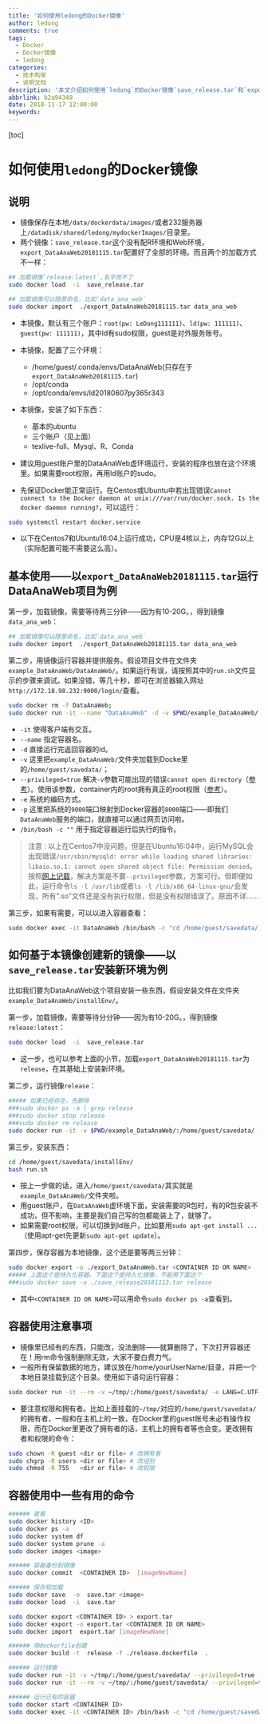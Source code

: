 ```yaml
---
title: '如何使用ledong的Docker镜像'
author: ledong
comments: true
tags:
  - Docker
  - Docker镜像
  - ledong
categories:
  - 技术构架
  - 说明文档
description: '本文介绍如何使用`ledong`的Docker镜像`save_release.tar`和`export_DataAnaWeb20181115.tar`。'
abbrlink: b2a94349
date: 2018-11-17 12:00:00
keywords:
---
```


[toc]

# 如何使用`ledong`的Docker镜像

## 说明

- 镜像保存在本地`/data/dockerdata/images/`或者232服务器上`/datadisk/shared/ledong/mydockerImages/`目录里。
- 两个镜像：`save_release.tar`这个没有配R环境和Web环境，`export_DataAnaWeb20181115.tar`配置好了全部的环境。而且两个的加载方式不一样：

```bash
## 加载镜像`release:latest`,名字改不了
sudo docker load  -i  save_release.tar
```

```bash
## 加载镜像可以随意命名，比如`data_ana_web`
sudo docker import  ./export_DataAnaWeb20181115.tar data_ana_web
```

- 本镜像，默认有三个账户：`root(pw: LeDong111111)`、`ld(pw: 111111)`、`guest(pw: 111111)`，其中ld有sudo权限，guest是对外服务账号。
- 本镜像，配置了三个环境：
  * /home/guest/.conda/envs/DataAnaWeb(只存在于`export_DataAnaWeb20181115.tar`)
  * /opt/conda
  * /opt/conda/envs/ld20180607py365r343

- 本镜像，安装了如下东西：
  * 基本的ubuntu
  * 三个账户（见上面）
  * texlive-full、Mysql、R、Conda

- 建议用guest账户里的DataAnaWeb虚环境运行，安装的程序也放在这个环境里。如果需要root权限，再用ld账户的sudo。

- 先保证Docker能正常运行。在Centos或Ubuntu中若出现错误`Cannot connect to the Docker daemon at unix:///var/run/docker.sock. Is the docker daemon running?`，可以运行：

```bash
sudo systemctl restart docker.service
```

- 以下在Centos7和Ubuntu16:04上运行成功，CPU是4核以上，内存12G以上（实际配置可能不需要这么高）。

## 基本使用——以`export_DataAnaWeb20181115.tar`运行DataAnaWeb项目为例

第一步，加载镜像，需要等待两三分钟——因为有10-20G。，得到镜像`data_ana_web`：

```bash
## 加载镜像可以随意命名，比如`data_ana_web`
sudo docker import  ./export_DataAnaWeb20181115.tar data_ana_web
```

第二步，用镜像运行容器并提供服务。假设项目文件在文件夹`example_DataAnaWeb/DataAnaWeb/`。如果运行有误，请按照其中的`run.sh`文件显示的步骤来调试。如果没错，等几十秒，即可在浏览器输入网址`http://172.18.98.232:9000/login/`查看。

```bash
sudo docker rm -f DataAnaWeb;
sudo docker run -it --name "DataAnaWeb" -d -v $PWD/example_DataAnaWeb/:/home/guest/savedata/ --privileged=true -e LANG=C.UTF-8 -p 9000:8000 data_ana_web /bin/bash -c "cd /home/guest/savedata/DataAnaWeb; bash run.sh; bash"
```

- `-it` 使得客户端有交互。
- `--name` 指定容器名。
- `-d` 直接运行完返回容器的id。
- `-v` 这里把`example_DataAnaWeb/`文件夹加载到Docke里的`/home/guest/savedata/`；
- `--privileged=true` 解决`-v`参数可能出现的错误`cannot open directory`（[参考](https://blog.csdn.net/rznice/article/details/52170085)）。使用该参数，container内的root拥有真正的root权限（[参考](https://blog.csdn.net/halcyonbaby/article/details/43499409)）。
- `-e` 系统的编码方式。
- `-p` 这里把系统的`9000`端口映射到Docker容器的`8000`端口——即我们`DataAnaWeb`服务的端口，就直接可以通过网页访问啦。
- `/bin/bash -c ""` 用于指定容器运行后执行的指令。

> 注意
>  : 以上在Centos7中没问题，但是在Ubuntu16:04中，运行MySQL会出现错误`/usr/sbin/mysqld: error while loading shared libraries: libaio.so.1: cannot open shared object file: Permission denied`。按照[网上记载](https://github.com/moby/moby/issues/5430)，解决方案是不要`--privileged`参数，方案可行。但即便如此，运行命令`ls -l /usr/lib`或者`ls -l /lib/x86_64-linux-gnu/`会发现，所有".so"文件还是没有执行权限，但是没有权限错误了。原因不详……

第三步，如果有需要，可以以进入容器查看：

```bash
sudo docker exec -it DataAnaWeb /bin/bash -c "cd /home/guest/savedata/; bash"
```

## 如何基于本镜像创建新的镜像——以`save_release.tar`安装新环境为例

比如我们要为DataAnaWeb这个项目安装一些东西，假设安装文件在文件夹`example_DataAnaWeb/installEnv/`。

第一步，加载镜像，需要等待分分钟——因为有10-20G。，得到镜像`release:latest`：

```bash
sudo docker load  -i  save_release.tar
```

- 这一步，也可以参考上面的小节，加载`export_DataAnaWeb20181115.tar`为`release`，在其基础上安装新环境。

第二步，运行镜像`release`：

```bash
##### 如果已经存在，先删除
###sudo docker ps -a | grep release
###sudo docker stop release
###sudo docker rm release
sudo docker run -it -v $PWD/example_DataAnaWeb/:/home/guest/savedata/ --privileged=true -e LANG=C.UTF-8 release /bin/bash
```

第三步，安装东西：

```bash
cd /home/guest/savedata/installEnv/
bash run.sh
```

- 按上一步做的话，进入`/home/guest/savedata/`其实就是`example_DataAnaWeb/`文件夹啦。
- 用guest账户，在`DataAnaWeb`虚环境下面，安装需要的R包时，有的R包安装不成功，但不影响，主要是我们自己写的包都能装上了，就够了。
- 如果需要root权限，可以切换到ld账户，比如要用`sudo apt-get install ...`（使用apt-get先更新`sudo apt-get update`）。

第四步，保存容器为本地镜像，这个还是要等两三分钟：

```bash
sudo docker export -o ./export_DataAnaWeb.tar <CONTAINER ID OR NAME>
##### 上面这个是持久化容器，下面这个是持久化镜像，不能用下面这个
###sudo docker save -o ./save_release20181113.tar release
```

- 其中`<CONTAINER ID OR NAME>`可以用命令`sudo docker ps -a`查看到。

## 容器使用注意事项

- 镜像里已经有的东西，只能改，没法删除——就算删除了，下次打开容器还在！用rm命令强制删除无效，大家不要白费力气。
- 一般所有保留数据的地方，建议放在/home/yourUserName/目录，并把一个本地目录挂载到这个目录。使用如下语句运行容器：

``` bash
sudo docker run -it --rm -v ~/tmp/:/home/guest/savedata/ -e LANG=C.UTF-8 release
```

- 要注意权限和拥有者。比如上面挂载的`~/tmp/`对应的`/home/guest/savedata/`的拥有者，一般和在主机上的一致，在Docker里的guest账号未必有操作权限，而在Docker里更改了拥有者的话，主机上的拥有者等也会变。更改拥有者和权限的命令：

```bash
sudo chown -R guest <dir or file> # 改拥有者
sudo chgrp -R users <dir or file> # 改组别
sudo chmod -R 755   <dir or file> # 改权限
```

## 容器使用中一些有用的命令

```bash
###### 查看
sudo docker history <ID>
sudo docker ps -a
sudo docker system df
sudo docker system prune -a
sudo docker images <image>

###### 容器备份到镜像
sudo docker commit  <CONTAINER ID>  [imageNewName]

###### 保存和加载
sudo docker save  -o  save.tar <image>
sudo docker load  -i  save.tar

sudo docker export <CONTAINER ID> > export.tar
sudo docker export -o export.tar <CONTAINER ID OR NAME>
sudo docker import  export.tar [imageNewName]

###### 用dockerfile创建
sudo docker build -t  release -f ./release.dockerfile  .

###### 运行镜像
sudo docker run -it -v ~/tmp/:/home/guest/savedata/ --privileged=true -e LANG=C.UTF-8 release /bin/bash -c "cd /home/guest/savedata/; bash"
sudo docker run -it --rm -v ~/tmp/:/home/guest/savedata/ --privileged=true -e LANG=C.UTF-8 release /bin/bash -c "cd /home/guest/savedata/; bash"

###### 运行已有的容器
sudo docker start <CONTAINER ID>
sudo docker exec -it <CONTAINER ID> /bin/bash -c "cd /home/guest/savedata/; bash"
```
